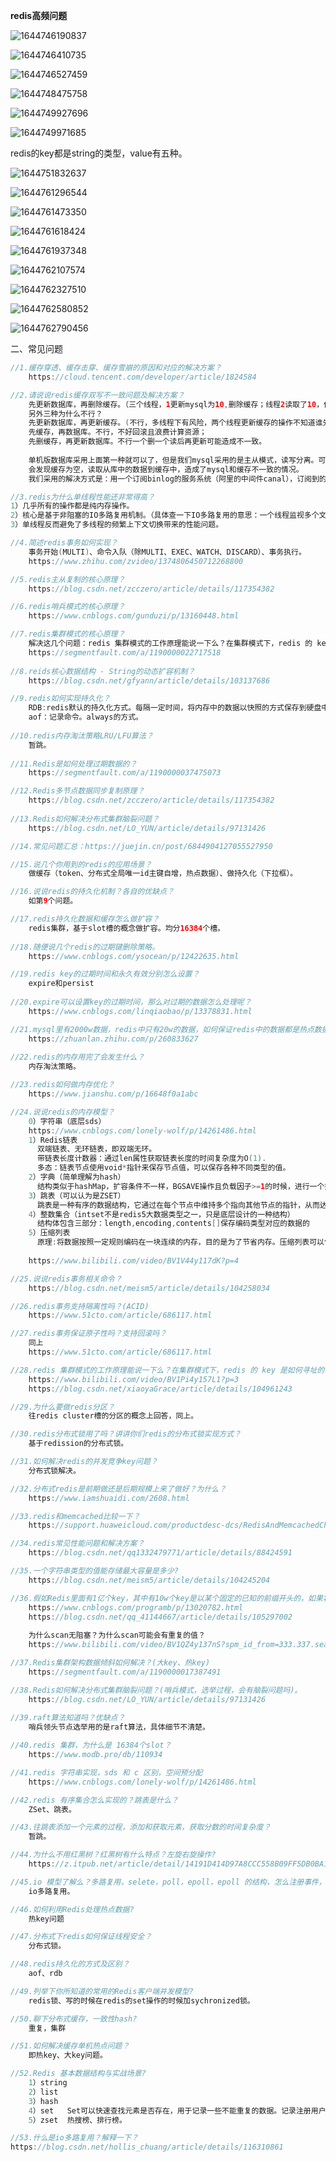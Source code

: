 **redis高频问题**

![1644746190837](C:\Users\Administrator\AppData\Roaming\Typora\typora-user-images\1644746190837.png)



![1644746410735](C:\Users\Administrator\AppData\Roaming\Typora\typora-user-images\1644746410735.png)

![1644746527459](C:\Users\Administrator\AppData\Roaming\Typora\typora-user-images\1644746527459.png)

![1644748475758](C:\Users\Administrator\AppData\Roaming\Typora\typora-user-images\1644748475758.png)

![1644749927696](C:\Users\Administrator\AppData\Roaming\Typora\typora-user-images\1644749927696.png)

![1644749971685](C:\Users\Administrator\AppData\Roaming\Typora\typora-user-images\1644749971685.png)

redis的key都是string的类型，value有五种。

![1644751832637](C:\Users\Administrator\AppData\Roaming\Typora\typora-user-images\1644751832637.png)

![1644761296544](C:\Users\Administrator\AppData\Roaming\Typora\typora-user-images\1644761296544.png)

![1644761473350](C:\Users\Administrator\AppData\Roaming\Typora\typora-user-images\1644761473350.png)

![1644761618424](C:\Users\Administrator\AppData\Roaming\Typora\typora-user-images\1644761618424.png)

![1644761937348](C:\Users\Administrator\AppData\Roaming\Typora\typora-user-images\1644761937348.png)

![1644762107574](C:\Users\Administrator\AppData\Roaming\Typora\typora-user-images\1644762107574.png)

![1644762327510](C:\Users\Administrator\AppData\Roaming\Typora\typora-user-images\1644762327510.png)

![1644762580852](C:\Users\Administrator\AppData\Roaming\Typora\typora-user-images\1644762580852.png)

![1644762790456](C:\Users\Administrator\AppData\Roaming\Typora\typora-user-images\1644762790456.png)



二、常见问题

```java
//1.缓存穿透、缓存击穿、缓存雪崩的原因和对应的解决方案？
	https://cloud.tencent.com/developer/article/1824584

//2.请说说redis缓存双写不一致问题及解决方案？
	先更新数据库，再删除缓存。（三个线程，1更新mysql为10,删除缓存；线程2读取了10，但是还没更新到redis，线程3又更新了mysql为6并删除缓存，这时候线程2又冒出来执行了更新redis为10的操作。总结：更新比查询快导致的）===》增加了延迟删除策略，让更新数据库的线程睡几百毫秒，这样又大大降低了概率。
	另外三种为什么不行？	
	先更新数据库，再更新缓存。(不行，多线程下有风险，两个线程更新缓存的操作不知道谁先谁后)；
	先缓存，再数据库。不行，不好回滚且浪费计算资源；
	先删缓存，再更新数据库。不行一个删一个读后再更新可能造成不一致。
	
	单机版数据库采用上面第一种就可以了，但是我们mysql采用的是主从模式，读写分离。可能缓存已经删了，在主库binlog同步数据到从库的过程中断开了，从库还是旧的数据，这时候再请求
	会发现缓存为空，读取从库中的数据到缓存中，造成了mysql和缓存不一致的情况。
	我们采用的解决方式是：用一个订阅binlog的服务系统（阿里的中间件canal），订阅到的binlog是最新的，订阅到后直接把Redis的缓存给更新覆盖掉。

//3.redis为什么单线程性能还非常得高？
1）几乎所有的操作都是纯内存操作。
2）核心是基于非阻塞的IO多路复用机制。（具体查一下IO多路复用的意思：一个线程监视多个文件）
3）单线程反而避免了多线程的频繁上下文切换带来的性能问题。

//4.简述redis事务如何实现？
	事务开始(MULTI)、命令入队（除MULTI、EXEC、WATCH、DISCARD）、事务执行。
	https://www.zhihu.com/zvideo/1374806450712268800

//5.redis主从复制的核心原理？
	https://blog.csdn.net/zcczero/article/details/117354382

//6.redis哨兵模式的核心原理？
	https://www.cnblogs.com/gunduzi/p/13160448.html

//7.redis集群模式的核心原理？
	解决这几个问题：redis 集群模式的工作原理能说一下么？在集群模式下，redis 的 key 是如何寻址的？分布式寻址都有哪些算法？了解一致性 hash 算法吗？
	https://segmentfault.com/a/1190000022717518
	
//8.reids核心数据结构 - String的动态扩容机制？
	https://blog.csdn.net/gfyann/article/details/103137686

//9.redis如何实现持久化？
	RDB:redis默认的持久化方式。每隔一定时间，将内存中的数据以快照的方式保存到硬盘中，对应产生的文件为dump.rdb。优点：性能最大化，子进程完成写操作，主进程继续处理。缺点：宕机可能会丢失某一个时间段内的数据。
	aof：记录命令。always的方式。
	
//10.redis内存淘汰策略LRU/LFU算法？
	暂跳。
	
//11.Redis是如何处理过期数据的？
	https://segmentfault.com/a/1190000037475073

//12.Redis多节点数据同步复制原理？
	https://blog.csdn.net/zcczero/article/details/117354382
	
//13.Redis如何解决分布式集群脑裂问题？
	https://blog.csdn.net/LO_YUN/article/details/97131426

//14.常见问题汇总：https://juejin.cn/post/6844904127055527950

//15.说几个你用到的redis的应用场景？
	做缓存（token、分布式全局唯一id主键自增，热点数据）、做持久化（下拉框）。

//16.说说redis的持久化机制？各自的优缺点？
	如第9个问题。

//17.redis持久化数据和缓存怎么做扩容？
	redis集群，基于slot槽的概念做扩容。均分16384个槽。
	
//18.随便说几个redis的过期键删除策略。
	https://www.cnblogs.com/ysocean/p/12422635.html

//19.redis key的过期时间和永久有效分别怎么设置？
 	expire和persist
 
//20.expire可以设置key的过期时间，那么对过期的数据怎么处理呢？
	https://www.cnblogs.com/linqiaobao/p/13378831.html

//21.mysql里有2000w数据，redis中只有20w的数据，如何保证redis中的数据都是热点数据？
	https://zhuanlan.zhihu.com/p/260833627
	
//22.redis的内存用完了会发生什么？
	内存淘汰策略。

//23.redis如何做内存优化？
	https://www.jianshu.com/p/16648f0a1abc

//24.说说redis的内存模型？
	0）字符串（底层sds）
	https://www.cnblogs.com/lonely-wolf/p/14261486.html	
	1）Redis链表
	  双端链表、无环链表，即双端无环。
	  带链表长度计数器：通过len属性获取链表长度的时间复杂度为O(1).
      多态：链表节点使用void*指针来保存节点值，可以保存各种不同类型的值。
    2）字典（简单理解为hash）  
	  结构类似于hashMap，扩容条件不一样，BGSAVE操作且负载因子>=1的时候，进行一个扩容2倍操作。rehash操作也不同，它是一个渐进式的rehash：key/value容量大的时候，分多次进行rehash。这期间，字典的删除查找更新操作可能会在两个哈希表上进行，第一个哈希表没有找到，就去第二个哈希表上查找。但是增加操作一定是在新的哈希表操作。
	3）跳表（可以认为是ZSET）
	  跳表是一种有序的数据结构，它通过在每个节点中维持多个指向其他节点的指针，从而达到快速访问节点的目的。	(跳表不是很清楚)
    4）整数集合（intset不是redis5大数据类型之一，只是底层设计的一种结构）
      结构体包含三部分：length,encoding,contents[]保存编码类型对应的数据的
    5）压缩列表
      原理:将数据按照一定规则编码在一块连续的内存，目的是为了节省内存。压缩列表可以包含多个节点，每个节点可以保存一个字节数组或一个整数值。string[]中最大元素20byte，其他都是1，那么每个都是20，压缩列表则省了。
	
	https://www.bilibili.com/video/BV1V44y117dK?p=4

//25.说说redis事务相关命令？
	https://blog.csdn.net/meism5/article/details/104258034

//26.redis事务支持隔离性吗？(ACID)
	https://www.51cto.com/article/686117.html

//27.redis事务保证原子性吗？支持回滚吗？
	同上
	https://www.51cto.com/article/686117.html

//28.redis 集群模式的工作原理能说一下么？在集群模式下，redis 的 key 是如何寻址的？分布式寻址都有哪些算法？了解一致性 hash 算法吗？
	https://www.bilibili.com/video/BV1Pi4y157L1?p=3
	https://blog.csdn.net/xiaoyaGrace/article/details/104961243

//29.为什么要做redis分区？
	往redis cluster槽的分区的概念上回答，同上。

//30.redis分布式锁用了吗？讲讲你们redis的分布式锁实现方式？
	基于redission的分布式锁。

//31.如何解决redis的并发竞争key问题？
	分布式锁解决。

//32.分布式redis是前期做还是后期规模上来了做好？为什么？
	https://www.iamshuaidi.com/2608.html

//33.redis和memcached比较一下？
	https://support.huaweicloud.com/productdesc-dcs/RedisAndMemcachedChoose.html

//34.redis常见性能问题和解决方案？
	https://blog.csdn.net/qq1332479771/article/details/88424591

//35.一个字符串类型的值能存储最大容量是多少?
	https://blog.csdn.net/meism5/article/details/104245204

//36.假如Redis里面有1亿个key，其中有10w个key是以某个固定的已知的前缀开头的，如果将它们全部找出来？
	https://www.cnblogs.com/programb/p/13020782.html
	https://blog.csdn.net/qq_41144667/article/details/105297002
	
	为什么scan无阻塞？为什么scan可能会有重复的值？
	https://www.bilibili.com/video/BV1QZ4y137nS?spm_id_from=333.337.search-card.all.click

//37.Redis集群架构数据倾斜如何解决？(大key、热key)
	https://segmentfault.com/a/1190000017387491

//38.Redis如何解决分布式集群脑裂问题？(哨兵模式，选举过程，会有脑裂问题吗)。
	https://blog.csdn.net/LO_YUN/article/details/97131426
	
//39.raft算法知道吗？优缺点？
	哨兵领头节点选举用的是raft算法，具体细节不清楚。	

//40.redis 集群，为什么是 16384个slot？
	https://www.modb.pro/db/110934

//41.redis 字符串实现，sds 和 c 区别，空间预分配
	https://www.cnblogs.com/lonely-wolf/p/14261486.html	

//42.redis 有序集合怎么实现的？跳表是什么？
	ZSet、跳表。

//43.往跳表添加一个元素的过程，添加和获取元素，获取分数的时间复杂度？
	暂跳。

//44.为什么不用红黑树？红黑树有什么特点？左旋右旋操作?
	https://z.itpub.net/article/detail/14191D414D97A8CCC558B09FF5DB0BA1

//45.io 模型了解么？多路复用，selete，poll，epoll，epoll 的结构，怎么注册事件，et 和 lt 模式
	io多路复用。

//46.如何利用Redis处理热点数据?
	热key问题

//47.分布式下redis如何保证线程安全？
	分布式锁。

//48.redis持久化的方式及区别？
	aof、rdb

//49.列举下你所知道的常用的Redis客户端并发模型?
	redis锁、写的时候在redis的set操作的时候加sychronized锁。

//50.聊下分布式缓存，一致性hash?
	重复，集群

//51.如何解决缓存单机热点问题？
	即热key、大key问题。

//52.Redis 基本数据结构与实战场景?
	1）string
	2）list
	3）hash
	4）set	Set可以快速查找元素是否存在，用于记录一些不能重复的数据。记录注册用户、抽奖
	5）zset	热搜榜、排行榜。

//53.什么是io多路复用？解释一下？
https://blog.csdn.net/hollis_chuang/article/details/116310861
```

